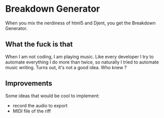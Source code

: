 # Breakdown Generator

When you mix the nerdiness of html5 and Djent, you get the Breakdown Generator.

## What the fuck is that

When I am not coding, I am playing music. Like every developer I try to automate everything I do more than twice, so naturally I tried to automate music writing. Turns out, it's not a good idea. Who knew ?

## Improvements

Some ideas that would be cool to implement:

* record the audio to export
* MIDI file of the riff
